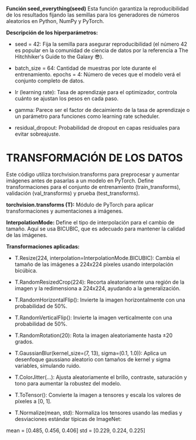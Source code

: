 


**Función seed_everything(seed)**
Esta función garantiza la reproducibilidad de los resultados fijando las semillas para los generadores de números aleatorios en Python, NumPy y PyTorch.

**Descripción de los hiperparámetros:**

* seed = 42: Fija la semilla para asegurar reproducibilidad (el número 42 es popular en la comunidad de ciencia de datos por la referencia a The Hitchhiker's Guide to the Galaxy 😎).
* batch_size = 64: Cantidad de muestras por lote durante el entrenamiento.
epochs = 4: Número de veces que el modelo verá el conjunto completo de datos.

* lr (learning rate): Tasa de aprendizaje para el optimizador, controla cuánto se ajustan los pesos en cada paso.

* gamma: Parece ser el factor de decaimiento de la tasa de aprendizaje o un parámetro para funciones como learning rate scheduler.

* residual_dropout: Probabilidad de dropout en capas residuales para evitar sobreajuste.




# TRANSFORMACIÓN DE LOS DATOS 
Este código utiliza torchvision.transforms para preprocesar y aumentar imágenes antes de pasarlas a un modelo en PyTorch. Define transformaciones para el conjunto de entrenamiento (train_transforms), validación (val_transforms) y prueba (test_transforms).

**torchvision.transforms (T):** Módulo de PyTorch para aplicar transformaciones y aumentaciones a imágenes.

**InterpolationMode:** Define el tipo de interpolación para el cambio de tamaño. Aquí se usa BICUBIC, que es adecuado para mantener la calidad de las imágenes.

**Transformaciones aplicadas:**

* T.Resize(224, interpolation=InterpolationMode.BICUBIC):
Cambia el tamaño de las imágenes a 224x224 píxeles usando interpolación bicúbica.

* T.RandomResizedCrop(224):
Recorta aleatoriamente una región de la imagen y la redimensiona a 224x224, ayudando a la generalización.

* T.RandomHorizontalFlip():
Invierte la imagen horizontalmente con una probabilidad de 50%.

* T.RandomVerticalFlip():
Invierte la imagen verticalmente con una probabilidad de 50%.

* T.RandomRotation(20):
Rota la imagen aleatoriamente hasta ±20 grados.

* T.GaussianBlur(kernel_size=(7, 13), sigma=(0.1, 1.0)):
Aplica un desenfoque gaussiano aleatorio con tamaños de kernel y sigma variables, simulando ruido.

* T.ColorJitter(...):
Ajusta aleatoriamente el brillo, contraste, saturación y tono para aumentar la robustez del modelo.

* T.ToTensor():
Convierte la imagen a tensores y escala los valores de píxeles a [0, 1].

* T.Normalize(mean, std):
Normaliza los tensores usando las medias y desviaciones estándar típicas de ImageNet:

mean = [0.485, 0.456, 0.406]
std = [0.229, 0.224, 0.225]
